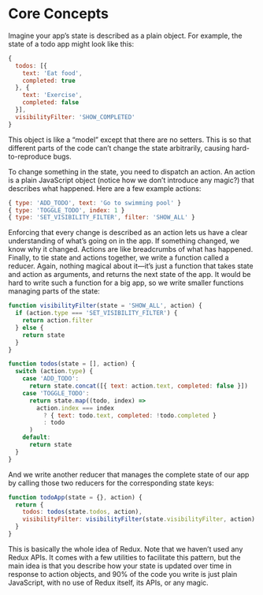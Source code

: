 # Core Concepts

Imagine your app’s state is described as a plain object. For example, the state of a todo app might look like this:

```js
{
  todos: [{
    text: 'Eat food',
    completed: true
  }, {
    text: 'Exercise',
    completed: false
  }],
  visibilityFilter: 'SHOW_COMPLETED'
}
```

This object is like a “model” except that there are no setters. This is so that different parts of the code can’t change the state arbitrarily, causing hard-to-reproduce bugs.

To change something in the state, you need to dispatch an action. An action is a plain JavaScript object (notice how we don’t introduce any magic?) that describes what happened. Here are a few example actions:

```js
{ type: 'ADD_TODO', text: 'Go to swimming pool' }
{ type: 'TOGGLE_TODO', index: 1 }
{ type: 'SET_VISIBILITY_FILTER', filter: 'SHOW_ALL' }
```

Enforcing that every change is described as an action lets us have a clear understanding of what’s going on in the app. If something changed, we know why it changed. Actions are like breadcrumbs of what has happened.
Finally, to tie state and actions together, we write a function called a reducer. Again, nothing magical about it—it’s just a function that takes state and action as arguments, and returns the next state of the app.
It would be hard to write such a function for a big app, so we write smaller functions managing parts of the state:

```js
function visibilityFilter(state = 'SHOW_ALL', action) {
  if (action.type === 'SET_VISIBILITY_FILTER') {
    return action.filter
  } else {
    return state
  }
}

function todos(state = [], action) {
  switch (action.type) {
    case 'ADD_TODO':
      return state.concat([{ text: action.text, completed: false }])
    case 'TOGGLE_TODO':
      return state.map((todo, index) =>
        action.index === index
          ? { text: todo.text, completed: !todo.completed }
          : todo
      )
    default:
      return state
  }
}
```

And we write another reducer that manages the complete state of our app by calling those two reducers for the corresponding state keys:

```js
function todoApp(state = {}, action) {
  return {
    todos: todos(state.todos, action),
    visibilityFilter: visibilityFilter(state.visibilityFilter, action)
  }
}
```

This is basically the whole idea of Redux. Note that we haven’t used any Redux APIs. It comes with a few utilities to facilitate this pattern, but the main idea is that you describe how your state is updated over time in response to action objects, and 90% of the code you write is just plain JavaScript, with no use of Redux itself, its APIs, or any magic.
